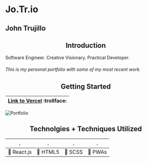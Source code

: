 # Jo.Tr.io
## John Trujillo

<h2 align="center">Introduction</h2>

Software Engineer. Creative Visionary. Practical Developer.

###### This is my personal portfolio with some of my most recent work.


<h2 align="center">Getting Started</h2>

| [Link to Vercel](https://#/) :trollface: | 
| ------------ |

![Portfolio](https://#)

<h2 align="center">Technolgies + Techniques Utilized</h2>

| . | . | . | . |
| ------------ | ------------ | ------------ | ------------ |
| :small_blue_diamond: React.js | :small_blue_diamond: HTML5 | :small_blue_diamond: SCSS | :small_blue_diamond: PWAs |



